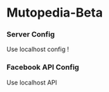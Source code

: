 # Mutopedia-Beta

### Server Config
Use localhost config !

### Facebook API Config
Use localhost API